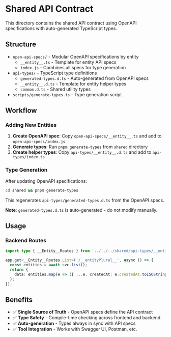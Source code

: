 # Shared API Contract

This directory contains the shared API contract using OpenAPI specifications with auto-generated TypeScript types.

## Structure

- `open-api-specs/` - Modular OpenAPI specifications by entity
  - `__entity__.ts` - Template for entity API specs
  - `index.js` - Combines all specs for type generation
- `api-types/` - TypeScript type definitions
  - `generated-types.d.ts` - Auto-generated from OpenAPI specs
  - `__entity__.d.ts` - Template for entity helper types
  - `common.d.ts` - Shared utility types
- `scripts/generate-types.ts` - Type generation script

## Workflow

### Adding New Entities

1. **Create OpenAPI spec**: Copy `open-api-specs/__entity__.ts` and add to `open-api-specs/index.js`
2. **Generate types**: Run `pnpm generate-types` from `shared` directory
3. **Create helper types**: Copy `api-types/__entity__.d.ts` and add to `api-types/index.ts`

### Type Generation

After updating OpenAPI specifications:

```bash
cd shared && pnpm generate-types
```

This regenerates `api-types/generated-types.d.ts` from the OpenAPI specs.

**Note**: `generated-types.d.ts` is auto-generated - do not modify manually.

## Usage

### Backend Routes

```typescript
import type { __Entity__Routes } from '../../../shared/api-types/__entity__.js';

app.get<__Entity__Routes.List>('/__entityPlural__', async () => {
  const entities = await svc.list();
  return {
    data: entities.map(e => ({ ...e, createdAt: e.createdAt.toISOString() })),
  };
});
```

## Benefits

- ✅ **Single Source of Truth** - OpenAPI specs define the API contract
- ✅ **Type Safety** - Compile-time checking across frontend and backend
- ✅ **Auto-generation** - Types always in sync with API specs
- ✅ **Tool Integration** - Works with Swagger UI, Postman, etc.
